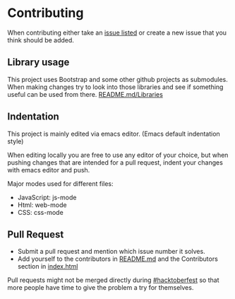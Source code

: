 # Contributing
When contributing either take an [issue listed](https://github.com/mmikaeleriksson/workTime/issues) or create a new issue that you think should be added.

## Library usage
This project uses Bootstrap and some other github projects as submodules.
When making changes try to look into those libraries and see if something useful can be used from there.
[README.md/Libraries](https://github.com/mmikaeleriksson/workTime/blob/master/README.md#libraries)

## Indentation
This project is mainly edited via emacs editor. (Emacs default indentation style)

When editing locally you are free to use any editor of your choice, but when pushing changes that are intended for a pull request, indent your changes with emacs editor and push.

Major modes used for different files:
- JavaScript: js-mode
- Html: web-mode
- CSS: css-mode

## Pull Request
- Submit a pull request and mention which issue number it solves.
- Add yourself to the contributors in [README.md](https://github.com/mmikaeleriksson/workTime/blob/master/README.md) and the Contributors section in [index.html](https://github.com/mmikaeleriksson/workTime/blob/master/index.html)

Pull requests might not be merged directly during [#hacktoberfest](https://hacktoberfest.digitalocean.com/) so that more people have time to give the problem a try for themselves.
